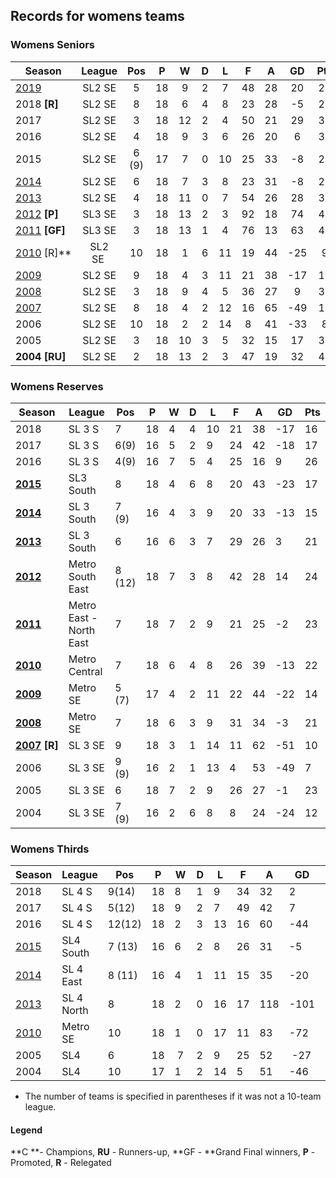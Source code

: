 ## Records for womens teams

### Womens Seniors

| Season                                   | League | Pos   | P  | W  | D  | L  | F  | A  | GD   | Pts |
| ---------------------------------------- |:------:|:----:|:---:|:---:|:---:|:---:|:---:|:---:|:---:|:---:|
| [2019](2019/1sts/2019-womens-1sts.md)    | SL2 SE | 5     | 18 |	9 |	2 |	7 |	48 |	28 |	20	| 29 |
| 2018 **[R]**                             | SL2 SE | 8     | 18 |	6 |	4 |	8 |	23 |	28 |	-5	| 22 |
| 2017                                     | SL2 SE | 3     | 18 |	12 |	2 |	4 |	50 |	21 |	29	| 38 |
| 2016                                     | SL2 SE | 4     | 18 | 9 | 3 | 6 | 26 | 20 | 6 | 30 |
| 2015                                     | SL2 SE | 6 (9) | 17 | 7 | 0 | 10 | 25 | 33 | -8 | 21 |
| [2014](http://www.monashunisoccer.org/en/31-Club/History/537-2014-womens-results.html) | SL2 SE | 6 | 18 | 7 | 3 | 8 | 23 | 31 | -8 | 24 |
| [2013](http://www.monashunisoccer.org/the-club/history/results-history---women/31-Club/History/509-2013-women-s-results.html) | SL2 SE | 4 | 18 | 11 | 0 | 7 | 54 | 26 | 28 | 33 |
| [2012](http://www.monashunisoccer.org/the-club/history/results-history---women/31-Club/History/468-2012-women-s-results.html) **[P]** | SL3 SE | 3 | 18 | 13 | 2 | 3 | 92 | 18 | 74 | 41 |
| [2011](http://www.monashunisoccer.org/the-club/history/results-history---women.html?id=410) **[GF]** | SL3 SE | 3 | 18 | 13 | 1 | 4 | 76 | 13 | 63 | 40 |
| [2010](http://www.monashunisoccer.org/the-club/history/results-history---women.html?id=390) [R]** | SL2 SE  | 10 | 18 | 1 | 6 | 11 | 19 | 44 | -25 | 9 |
| [2009](http://www.monashunisoccer.org/the-club/history/results-history---men.html?id=291&lang=en) | SL2 SE | 9 | 18 | 4 | 3 | 11 | 21 | 38 | -17 | 15 |
| [2008](http://www.monashunisoccer.org/the-club/history/results-history---women.html?id=123) | SL2 SE | 3 | 18 | 9 | 4 | 5 | 36 | 27 | 9 | 31 |
| [2007](2007/2007-womens-seniors.md) | SL2 SE | 8 | 18 | 4 | 2 | 12 | 16 | 65 | -49 | 14 |
| 2006 | SL2 SE | 10 | 18 | 2 | 2 | 14 | 8 | 41 | -33 | 8 |
| 2005 | SL2 SE | 3 | 18 | 10 | 3 | 5 | 32 | 15 | 17 | 33 |
| **2004 [RU]** | SL2 SE | 2 | 18 | 13 | 2 | 3 | 47 | 19 | 32 | 41 |

### Womens Reserves

| Season   | League | Pos   | P  | W  | D  | L  | F  | A  | GD   | Pts |
| -------- | ------ | ----- | -- | -- | -- | -- | -- | -- | ---- | --- |
| 2018     | SL 3 S | 7     | 18 | 4  | 4  | 10 | 21 | 38 | -17  | 16  |
| 2017     | SL 3 S | 6(9)  | 16 | 5  | 2  | 9  | 24 | 42 | -18  | 17  |
| 2016     | SL 3 S | 4(9)  | 16 | 7  | 5  | 4  | 25 | 16 | 9    | 26  |
| **[2015](http://www.monashunisoccer.org/en/the-club/history/results-history---women/2015.html?start=1)** | SL3 South | 8 | 18 | 4 | 6 | 8 | 20 | 43 | -23 | 17 |
| **[2014](http://www.monashunisoccer.org/en/31-Club/History/537-2014-womens-results.html)** | SL 3 South | 7 (9) | 16 | 4 | 3 | 9 | 20 | 33 | -13 | 15 |
| [**2013**](http://www.monashunisoccer.org/the-club/history/results-history---women/31-Club/History/509-2013-women-s-results.html?start=1) | SL 3 South | 6 | 16 | 6 | 3 | 7 | 29 | 26 | 3 | 21 |
| [**2012**](http://www.monashunisoccer.org/the-club/history/results-history---women.html?id=464&start=1) | Metro South East | 8 (12) | 18 | 7 | 3 | 8 | 42 | 28 | 14 | 24 |
| [**2011**](http://www.monashunisoccer.org/the-club/history/results-history---women.html?id=410&lang=en&limit=1&start=1) | Metro East - North East | 7 | 18 | 7 | 2 | 9 | 21 | 25 | -2 | 23 |
| [**2010**](http://www.monashunisoccer.org/the-club/history/results-history---women.html?id=390&lang=en&limit=1&start=1) | Metro Central | 7 | 18 | 6 | 4 | 8 | 26 | 39 | -13 | 22 |
| [**2009**](http://www.monashunisoccer.org/the-club/history/results-history---men.html?id=291&lang=en&limit=1&start=1) | Metro SE | 5 (7) | 17 | 4 | 2 | 11 | 22 | 44 | -22 | 14 |
| [**2008**](http://www.monashunisoccer.org/the-club/history/results-history---women.html?id=123&lang=en&limit=1&start=1) | Metro SE | 7 | 18 | 6 | 3 | 9 | 31 | 34 | -3 | 21 |
| **[2007](2007/2007-womens-reserves.md) [R]** | SL 3 SE | 9 | 18 | 3 | 1 | 14 | 11 | 62 | -51 | 10 |
| 2006 | SL 3 SE | 9 (9) | 16 | 2 | 1 | 13 | 4 | 53 | -49 | 7 |
| 2005 | SL 3 SE | 6 | 18 | 7 | 2 | 9 | 26 | 27 | -1 | 23 |
| 2004 | SL 3 SE | 7 (9) | 16 | 2 | 6 | 8 | 8 | 24 | -24 | 12 |

### Womens Thirds

| Season   | League | Pos   | P  | W  | D  | L  | F  | A  | GD   | Pts |
| -------- | ------ | ----- | -- | -- | -- | -- | -- | -- | ---- | --- |
| 2018     | SL 4 S | 9(14) | 18 | 8  | 1  | 9  | 34 | 32 | 2    | 25  |
| 2017     | SL 4 S | 5(12) | 18 | 9  | 2  | 7  | 49 | 42 | 7    | 29  |
| 2016     | SL 4 S | 12(12)| 18 | 2  | 3  | 13 | 16 | 60 | -44  | 9   |
| [2015](http://www.monashunisoccer.org/en/the-club/history/results-history---women/2015.html?start=2) | SL4 South | 7 (13) | 16 | 6 | 2 | 8 | 26 | 31 | -5 | 20 |
| [2014](http://www.monashunisoccer.org/en/31-Club/History/537-2014-womens-results.html) | SL 4 East | 8 (11) | 16 | 4 | 1 | 11 | 15 | 35 | -20 | 13 |
| [2013](http://www.monashunisoccer.org/en/the-club/history/results-history---women/31-Club/History/509-2013-women-s-results.html?start=2) | SL 4 North | 8 | 18 | 2 | 0 | 16 | 17 | 118 | -101 | 6 |
| [2010](http://www.monashunisoccer.org/the-club/history/results-history---women.html?id=390&lang=en&limit=1&start=2) | Metro SE | 10 | 18 | 1 | 0 | 17 | 11 | 83 | -72 | 3 |
| 2005  | SL4 | 6 | 18 |  7  | 2 | 9 | 25 | 52 |  -27 | 23 |
| 2004  | SL4 | 10 | 17 | 1 | 2 | 14 | 5 | 51 | -46 | 5 |

* The number of teams is specified in parentheses if it was not a 10-team league.

#### Legend

**C **- Champions, **RU** - Runners-up, **GF - **Grand Final winners, **P** - Promoted, **R** - Relegated
